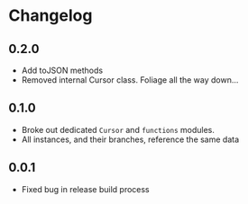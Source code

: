 # Changelog

## 0.2.0

- Add toJSON methods
- Removed internal Cursor class. Foliage all the way down...

## 0.1.0

- Broke out dedicated `Cursor` and `functions` modules.
- All instances, and their branches, reference the same data

## 0.0.1

- Fixed bug in release build process
